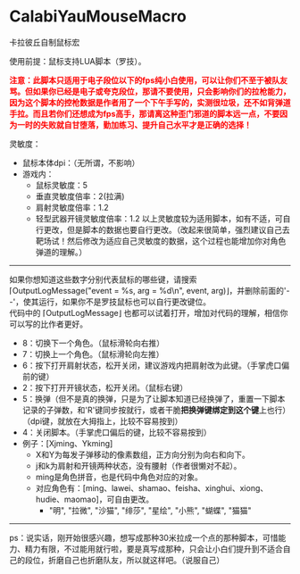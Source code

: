 # CalabiYauMouseMacro
卡拉彼丘自制鼠标宏

使用前提：鼠标支持LUA脚本（罗技）。

**<font color='red'>注意：此脚本只适用于电子段位以下的fps纯小白使用，可以让你们不至于被队友骂。但如果你已经是电子或夸克段位，那请不要使用，只会影响你们的拉枪能力，因为这个脚本的控枪数据是作者用了一个下午手写的，实测很垃圾，还不如背弹道手拉。而且若你们还想成为fps高手，那请离这种歪门邪道的脚本远一点，不要因为一时的失败就自甘堕落，勤加练习、提升自己水平才是正确的选择！</font>**

灵敏度：
- 鼠标本体dpi：（无所谓，不影响）
- 游戏内：
	- 鼠标灵敏度：5
	- 垂直灵敏度倍率：2(拉满)
	- 肩射灵敏度倍率：1.2
	- 轻型武器开镜灵敏度倍率：1.2
以上灵敏度较为适用脚本，如有不适，可自行更改，但是脚本的数据也要自行更改。（改起来很简单，强烈建议自己去靶场试！然后修改为适应自己灵敏度的数据，这个过程也能增加你对角色弹道的理解。）

---

如果你想知道这些数字分别代表鼠标的哪些键，请搜索 ⌈OutputLogMessage("event = %s, arg = %d\n", event, arg)⌋，并删除前面的'--'，使其运行，如果你不是罗技鼠标也可以自行更改键位。  
代码中的 ⌈OutputLogMessage⌋ 也都可以试着打开，增加对代码的理解，相信你可以写的比作者更好。

- 8：切换下一个角色。（鼠标滑轮向右推）
- 7：切换上一个角色。（鼠标滑轮向左推）
- 6：按下打开肩射状态，松开关闭，建议游戏内把肩射改为此键。（手掌虎口偏前的键）
- 2：按下打开开镜状态，松开关闭。（鼠标右键）
- 5：换弹（但不是真的换弹，只是为了让脚本知道已经换弹了，重置一下脚本记录的子弹数，和'R'键同步按就行，或者干脆**把换弹键绑定到这个键**上也行）（dpi键，就放在大拇指上，比较不容易按到）
- 4：关闭脚本。（手掌虎口偏后的键，比较不容易按到）
- 例子：[Xjming、Ykming]
  - X和Y为每发子弹移动的像素数组，正方向分别为向右和向下。
  - j和k为肩射和开镜两种状态，没有腰射（作者很懒对不起）。
  - ming是角色拼音，也是代码中角色对应的对象。
  - 对应角色有：[ming、lawei、shamao、feisha、xinghui、xiong、hudie、maomao]，可自由更改。
	  - "明", "拉微", "沙猫", "绯莎", "星绘", "小熊", "蝴蝶", "猫猫"

---

ps：说实话，刚开始很感兴趣，想写成那种30米拉成一个点的那种脚本，可惜能力、精力有限，不过能用就行啦，要是真写成那种，只会让小白们提升到不适合自己的段位，折磨自己也折磨队友，所以就这样吧。（说服自己）
